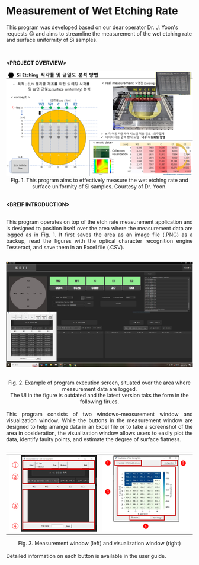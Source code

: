 # Measurement of Wet Etching Rate
This program was developed based on our dear operator Dr. J. Yoon's requests 😊 and aims to streamline the measurement of the wet etching rate and surface uniformity of Si samples. 


<br>

**&lt;PROJECT OVERVIEW&gt;**
  
<img src="images/ocr_img2.png" alt="Alt text" width="600" />
<div align="center">Fig. 1. This program aims to effectively measure the wet etching rate and surface uniformity of Si samples. Courtesy of Dr. Yoon.</div> 
<br>

**&lt;BREIF INTRODUCTION&gt;**

<br>
<div align="justify"> 
This program operates on top of the etch rate measurement application and is designed to position itself over the area where the measurement data are logged as in Fig. 1. It first saves the area as an image file (.PNG) as a backup, read the figures with the optical character recognition engine Tesseract, and save them in an Excel file (.CSV). 
</div>
<br>
<p align='center'>
<img src="images/ocr_img.png" alt="Alt text" width="600" />
</p>
<br>
<div align="center">Fig. 2. Example of program execution screen, situated over the area where measurement data are logged. 
  <br>The UI in the figure is outdated and the latest version taks the form in the following firues.</div> 
<br>

<div align="justify">
  This program consists of two windows–measurement window and visualization window. While the buttons in the measurement window are designed to help arrange data in an Excel file or to take a screenshot of the area in cosideration, the visualization window allows users to easily plot the data, identify faulty points, and estimate the degree of surface flatness. 
</div>
<br>
<table>
  <tr>
    <td><img src="images/ocr_window1.png" width="400"/></td>
    <td><img src="images/ocr_window2.png" width="400"/></td>
  </tr>
</table>
<div align="center">Fig. 3. Measurement window (left) and visualization window (right)</div> 
<br>
Detailed information on each button is available in the user guide.
